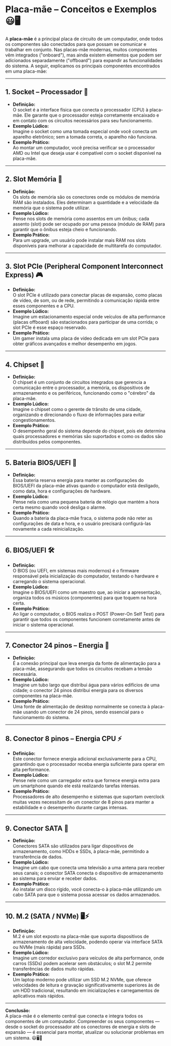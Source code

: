 # Placa-mãe – Conceitos e Exemplos 😃🖥️

A **placa-mãe** é a principal placa de circuito de um computador, onde todos os componentes são conectados para que possam se comunicar e trabalhar em conjunto. Nas placas-mãe modernas, muitos componentes vêm integrados ("onboard"), mas ainda existem elementos que podem ser adicionados separadamente ("offboard") para expandir as funcionalidades do sistema. A seguir, explicamos os principais componentes encontrados em uma placa-mãe:

---

## 1. Socket – Processador 🧠
- **Definição:**  
  O socket é a interface física que conecta o processador (CPU) à placa-mãe. Ele garante que o processador esteja corretamente encaixado e em contato com os circuitos necessários para seu funcionamento.
- **Exemplo Lúdico:**  
  Imagine o socket como uma tomada especial onde você conecta um aparelho eletrônico; sem a tomada correta, o aparelho não funciona.
- **Exemplo Prático:**  
  Ao montar um computador, você precisa verificar se o processador AMD ou Intel que deseja usar é compatível com o socket disponível na placa-mãe.

---

## 2. Slot Memória 💾
- **Definição:**  
  Os slots de memória são os conectores onde os módulos de memória RAM são instalados. Eles determinam a quantidade e a velocidade da memória que o sistema pode utilizar.
- **Exemplo Lúdico:**  
  Pense nos slots de memória como assentos em um ônibus; cada assento (slot) pode ser ocupado por uma pessoa (módulo de RAM) para garantir que o ônibus esteja cheio e funcionando.
- **Exemplo Prático:**  
  Para um upgrade, um usuário pode instalar mais RAM nos slots disponíveis para melhorar a capacidade de multitarefa do computador.

---

## 3. Slot PCIe (Peripheral Component Interconnect Express) 🎮
- **Definição:**  
  O slot PCIe é utilizado para conectar placas de expansão, como placas de vídeo, de som, ou de rede, permitindo a comunicação rápida entre esses componentes e a CPU.
- **Exemplo Lúdico:**  
  Imagine um estacionamento especial onde veículos de alta performance (placas offboard) são estacionados para participar de uma corrida; o slot PCIe é esse espaço reservado.
- **Exemplo Prático:**  
  Um gamer instala uma placa de vídeo dedicada em um slot PCIe para obter gráficos avançados e melhor desempenho em jogos.

---

## 4. Chipset 🧩
- **Definição:**  
  O chipset é um conjunto de circuitos integrados que gerencia a comunicação entre o processador, a memória, os dispositivos de armazenamento e os periféricos, funcionando como o "cérebro" da placa-mãe.
- **Exemplo Lúdico:**  
  Imagine o chipset como o gerente de trânsito de uma cidade, organizando e direcionando o fluxo de informações para evitar congestionamentos.
- **Exemplo Prático:**  
  O desempenho geral do sistema depende do chipset, pois ele determina quais processadores e memórias são suportados e como os dados são distribuídos pelos componentes.

---

## 5. Bateria BIOS/UEFI 🔋
- **Definição:**  
  Essa bateria reserva energia para manter as configurações do BIOS/UEFI da placa-mãe ativas quando o computador está desligado, como data, hora e configurações de hardware.
- **Exemplo Lúdico:**  
  Pense nela como uma pequena bateria de relógio que mantém a hora certa mesmo quando você desliga o alarme.
- **Exemplo Prático:**  
  Quando a bateria da placa-mãe fraca, o sistema pode não reter as configurações de data e hora, e o usuário precisará configurá-las novamente a cada reinicialização.

---

## 6. BIOS/UEFI 🛠️
- **Definição:**  
  O BIOS (ou UEFI, em sistemas mais modernos) é o firmware responsável pela inicialização do computador, testando o hardware e carregando o sistema operacional.
- **Exemplo Lúdico:**  
  Imagine o BIOS/UEFI como um maestro que, ao iniciar a apresentação, organiza todos os músicos (componentes) para que toquem na hora certa.
- **Exemplo Prático:**  
  Ao ligar o computador, o BIOS realiza o POST (Power-On Self Test) para garantir que todos os componentes funcionem corretamente antes de iniciar o sistema operacional.

---

## 7. Conector 24 pinos – Energia 🔌
- **Definição:**  
  É a conexão principal que leva energia da fonte de alimentação para a placa-mãe, assegurando que todos os circuitos recebam a tensão necessária.
- **Exemplo Lúdico:**  
  Imagine um tubo largo que distribui água para vários edifícios de uma cidade; o conector 24 pinos distribui energia para os diversos componentes na placa-mãe.
- **Exemplo Prático:**  
  Uma fonte de alimentação de desktop normalmente se conecta à placa-mãe usando um conector de 24 pinos, sendo essencial para o funcionamento do sistema.

---

## 8. Conector 8 pinos – Energia CPU ⚡
- **Definição:**  
  Este conector fornece energia adicional exclusivamente para a CPU, garantindo que o processador receba energia suficiente para operar em alta performance.
- **Exemplo Lúdico:**  
  Pense nele como um carregador extra que fornece energia extra para um smartphone quando ele está realizando tarefas intensas.
- **Exemplo Prático:**  
  Processadores de alto desempenho e sistemas que suportam overclock muitas vezes necessitam de um conector de 8 pinos para manter a estabilidade e o desempenho durante cargas intensas.

---

## 9. Conector SATA 💽
- **Definição:**  
  Conectores SATA são utilizados para ligar dispositivos de armazenamento, como HDDs e SSDs, à placa-mãe, permitindo a transferência de dados.
- **Exemplo Lúdico:**  
  Imagine um cabo que conecta uma televisão a uma antena para receber seus canais; o conector SATA conecta o dispositivo de armazenamento ao sistema para enviar e receber dados.
- **Exemplo Prático:**  
  Ao instalar um disco rígido, você conecta-o à placa-mãe utilizando um cabo SATA para que o sistema possa acessar os dados armazenados.

---

## 10. M.2 (SATA / NVMe) 🖥️⚡
- **Definição:**  
  M.2 é um slot exposto na placa-mãe que suporta dispositivos de armazenamento de alta velocidade, podendo operar via interface SATA ou NVMe (mais rápida) para SSDs.
- **Exemplo Lúdico:**  
  Imagine um corredor exclusivo para veículos de alta performance, onde carros (SSDs) podem acelerar sem obstáculos; o slot M.2 permite transferências de dados muito rápidas.
- **Exemplo Prático:**  
  Um laptop moderno pode utilizar um SSD M.2 NVMe, que oferece velocidades de leitura e gravação significativamente superiores às de um HDD tradicional, resultando em inicializações e carregamentos de aplicativos mais rápidos.

---

**Conclusão:**  
A placa-mãe é o elemento central que conecta e integra todos os componentes de um computador. Compreender os seus componentes — desde o socket do processador até os conectores de energia e slots de expansão — é essencial para montar, atualizar ou solucionar problemas em um sistema. 😃🖥️🔧